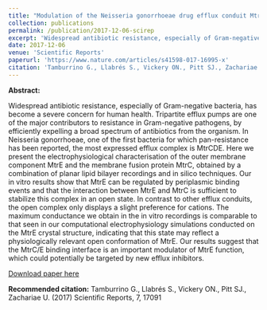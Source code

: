 ```yaml
---
title: "Modulation of the Neisseria gonorrhoeae drug efflux conduit MtrE"
collection: publications
permalink: /publication/2017-12-06-scirep
excerpt: 'Widespread antibiotic resistance, especially of Gram-negative bacteria, has become a severe concern for human health. Tripartite efflux pumps are one of the major contributors to resistance in Gram-negative pathogens, by efficiently expelling a broad spectrum of antibiotics from the organism. In Neisseria gonorrhoeae, one of the first bacteria for which pan-resistance has been reported, the most expressed efflux complex is MtrCDE. Here we present the electrophysiological characterisation of the outer membrane component MtrE and the membrane fusion protein MtrC, obtained by a combination of planar lipid bilayer recordings and in silico techniques. Our in vitro results show that MtrE can be regulated by periplasmic binding events and that the interaction between MtrE and MtrC is sufficient to stabilize this complex in an open state. In contrast to other efflux conduits, the open complex only displays a slight preference for cations. The maximum conductance we obtain in the in vitro recordings is comparable to that seen in our computational electrophysiology simulations conducted on the MtrE crystal structure, indicating that this state may reflect a physiologically relevant open conformation of MtrE. Our results suggest that the MtrC/E binding interface is an important modulator of MtrE function, which could potentially be targeted by new efflux inhibitors.'
date: 2017-12-06
venue: 'Scientific Reports'
paperurl: 'https://www.nature.com/articles/s41598-017-16995-x'
citation: 'Tamburrino G., Llabrés S., Vickery ON., Pitt SJ., Zachariae U. (2017) Scientific Reports, 7, 17091'
---
```


**Abstract:**

Widespread antibiotic resistance, especially of Gram-negative bacteria, has become a severe concern for human health. Tripartite efflux pumps are one of the major contributors to resistance in Gram-negative pathogens, by efficiently expelling a broad spectrum of antibiotics from the organism. In Neisseria gonorrhoeae, one of the first bacteria for which pan-resistance has been reported, the most expressed efflux complex is MtrCDE. Here we present the electrophysiological characterisation of the outer membrane component MtrE and the membrane fusion protein MtrC, obtained by a combination of planar lipid bilayer recordings and in silico techniques. Our in vitro results show that MtrE can be regulated by periplasmic binding events and that the interaction between MtrE and MtrC is sufficient to stabilize this complex in an open state. In contrast to other efflux conduits, the open complex only displays a slight preference for cations. The maximum conductance we obtain in the in vitro recordings is comparable to that seen in our computational electrophysiology simulations conducted on the MtrE crystal structure, indicating that this state may reflect a physiologically relevant open conformation of MtrE. Our results suggest that the MtrC/E binding interface is an important modulator of MtrE function, which could potentially be targeted by new efflux inhibitors.

[Download paper here](https://www.nature.com/articles/s41598-017-16995-x)

**Recommended citation:** Tamburrino G., Llabrés S., Vickery ON., Pitt SJ., Zachariae U. (2017) Scientific Reports, 7, 17091
